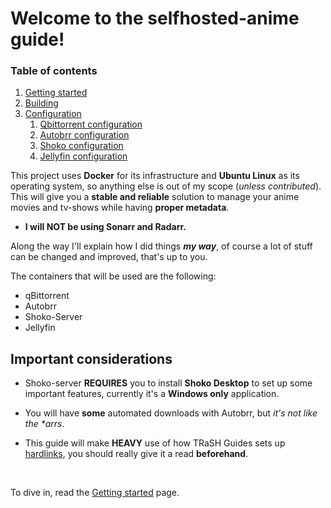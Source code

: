 # Welcome to the selfhosted-anime guide!

### Table of contents
1. [Getting started](guides/getting-started.md)
2. [Building](guides/building.md)
3. [Configuration](guides/configuration.md)
   1. [Qbittorrent configuration](guides/configuration/qbittorrent-config.md)
   2. [Autobrr configuration](guides/configuration/autobrr-config.md)
   3. [Shoko configuration](guides/configuration/shoko-config.md)
   4. [Jellyfin configuration](guides/configuration/jellyfin-config.md)


This project uses **Docker** for its infrastructure and **Ubuntu Linux** as its operating system, so anything else is out of my scope (_unless contributed_). This will give you a **stable and reliable** solution to manage your anime movies and tv-shows while having **proper metadata**.

- **I will NOT be using Sonarr and Radarr.**

Along the way I'll explain how I did things **_my way_**, of course a lot of stuff can be changed and improved, that's up to you.

The containers that will be used are the following:

- qBittorrent
- Autobrr
- Shoko-Server
- Jellyfin

## Important considerations

- Shoko-server **REQUIRES** you to install **Shoko Desktop** to set up some important features, currently it's a **Windows only** application.

- You will have **some** automated downloads with Autobrr, but _it's not like the *arrs_.

- This guide will make **HEAVY** use of how TRaSH Guides sets up [hardlinks](https://trash-guides.info/), you should really give it a read **beforehand**.

</br>

To dive in, read the [Getting started](guides/getting-started.md) page.
